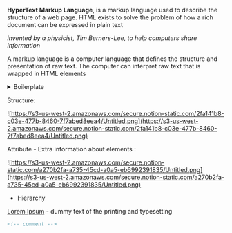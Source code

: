 **HyperText Markup Language**, is a markup language used to describe the structure of a web page. HTML exists to solve the problem of how a rich document can be expressed in plain text

_invented by a physicist, Tim Berners-Lee, to help computers share information_

A markup language is a computer language that defines the structure and presentation of raw text. The computer can interpret raw text that is wrapped in HTML elements

<details>
<summary>Boilerplate</summary>

	<!DOCTYPE html> 
	  <html>
	    <head>
	      <title>My Coding Journey</title> 
	    </head>
	    <body>
	      <p>Hello World</p>
	    </body>
	  </html>

</details>

Structure:

![https://s3-us-west-2.amazonaws.com/secure.notion-static.com/2fa141b8-c03e-477b-8460-7f7abed8eea4/Untitled.png](https://s3-us-west-2.amazonaws.com/secure.notion-static.com/2fa141b8-c03e-477b-8460-7f7abed8eea4/Untitled.png)

Attribute - Extra information about elements :

![https://s3-us-west-2.amazonaws.com/secure.notion-static.com/a270b2fa-a735-45cd-a0a5-eb6992391835/Untitled.png](https://s3-us-west-2.amazonaws.com/secure.notion-static.com/a270b2fa-a735-45cd-a0a5-eb6992391835/Untitled.png)

- Hierarchy

[Lorem Ipsum](https://www.lipsum.com/) - dummy text of the printing and typesetting

```html
<!-- comment -->
```
